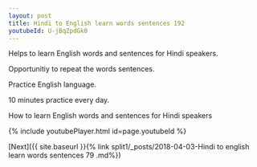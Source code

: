 ```yaml
---
layout: post
title: Hindi to English learn words sentences 192 
youtubeId: U-jBqZpdGk0
---
```

 
 
Helps to learn English words and sentences for Hindi speakers.

Opportunitiy to repeat the words sentences. 

Practice English language. 
 
10 minutes practice every day. 
 
How to learn English words and sentences for Hindi speakers 
 
{% include youtubePlayer.html id=page.youtubeId %}
 
 
[Next]({{ site.baseurl }}{% link  split1/_posts/2018-04-03-Hindi to english learn words sentences 79 .md%})
 
